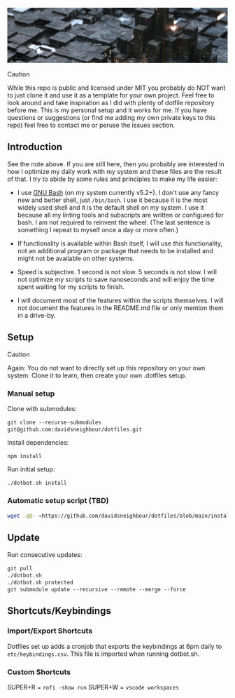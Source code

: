 ![The Dotfiles of @davidsneighbour](.github/header.jpg)

> [!CAUTION]
> While this repo is public and licensed under MIT you probably do NOT want to just clone it and use it as a template for your own project. Feel free to look around and take inspiration as I did with plenty of dotfile repository before me. This is my personal setup and it works for me. If you have questions or suggestions (or find me adding my own private keys to this repo) feel free to contact me or peruse the issues section.

## Introduction

See the note above. If you are still here, then you probably are interested in how I optimize my daily work with my system and these files are the result of that. I try to abide by some rules and principles to make my life easier:

- I use [GNU Bash](https://www.gnu.org/software/bash/) (on my system currently v5.2+). I don't use any fancy new and better shell, just `/bin/bash`. I use it because it is the most widely used shell and it is the default shell on my system. I use it because all my linting tools and subscripts are written or configured for bash. I am not required to reinvent the wheel. (The last sentence is something I repeat to myself once a day or more often.)

- If functionality is available within Bash itself, I will use _this_ functionality, not an additional program or package that needs to be installed and might not be available on other systems.

- Speed is subjective. 1 second is not slow. 5 seconds is not slow. I will not optimize my scripts to save nanoseconds and will enjoy the time spent waiting for my scripts to finish.

- I will document most of the features within the scripts themselves. I will not document the features in the README.md file or only mention them in a drive-by.

## Setup

> [!CAUTION]
> Again: You do not want to directly set up this repository on your own system. Clone it to learn, then create your own .dotfiles setup.
>
### Manual setup

Clone with submodules:

```shell
git clone --recurse-submodules git@github.com:davidsneighbour/dotfiles.git
```

Install dependencies:

```shell
npm install
```

Run initial setup:

```shell
./dotbot.sh install
```

### Automatic setup script (TBD)

```bash
wget -qO- <https://github.com/davidsneighbour/dotfiles/blob/main/install.sh> | bash
```

## Update

Run consecutive updates:

```shell
git pull
./dotbot.sh
./dotbot.sh protected
git submodule update --recursive --remote --merge --force
```

## Shortcuts/Keybindings

### Import/Export Shortcuts

Dotfiles set up adds a cronjob that exports the keybindings at 6pm daily to `etc/keybindings.csv`. This file is imported when running dotbot.sh.

### Custom Shortcuts

SUPER+R = `rofi -show run`
SUPER+W = `vscode workspaces`
